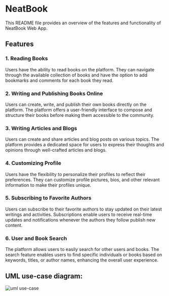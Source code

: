 # NeatBook

This README file provides an overview of the features and functionality of NeatBook Web App.

## Features

### 1. Reading Books
Users have the ability to read books on the platform. They can navigate through the available collection of books and have the option to add bookmarks and comments for each book they read.

### 2. Writing and Publishing Books Online
Users can create, write, and publish their own books directly on the platform. The platform offers a user-friendly interface to compose and structure their books before making them accessible to the community.

### 3. Writing Articles and Blogs
Users can create and share articles and blog posts on various topics. The platform provides a dedicated space for users to express their thoughts and opinions through well-crafted articles and blogs.

### 4. Customizing Profile
Users have the flexibility to personalize their profiles to reflect their preferences. They can customize profile pictures, bios, and other relevant information to make their profiles unique.

### 5. Subscribing to Favorite Authors
Users can subscribe to their favorite authors to stay updated on their latest writings and activities. Subscriptions enable users to receive real-time updates and notifications whenever the authors they follow publish new content.

### 6. User and Book Search
The platform allows users to easily search for other users and books. The search feature enables users to find specific individuals or books based on keywords, titles, or author names, enhancing the overall user experience.

## UML use-case diagram:
![uml use-case](https://asset.cloudinary.com/dkmamwfce/5c72f03066fdd4ff91c74ea66ec96c1d)
